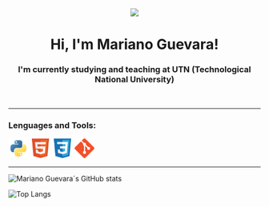 <div id="header" align="center">
    <img src="https://media.giphy.com/media/yALcFbrKshfoY/giphy.gif" width="200" align="center" />
    <h1 align="center">Hi, I'm Mariano Guevara!</h1>
    <h3>
        I'm currently studying and teaching at UTN (Technological National University)
    </h3>
    <br/>
    
</div>

---

<div id="tools" align="left">
    <h3>
        Lenguages and Tools:
    </h3>
    <div align="left">
        <img src="https://github.com/devicons/devicon/blob/master/icons/python/python-original.svg" title="PYTHON" width="40" height="40"/>
        <img src="https://github.com/devicons/devicon/blob/master/icons/html5/html5-original.svg" title="HTML" width="40" height="40"/>
        <img src="https://github.com/devicons/devicon/blob/master/icons/css3/css3-original.svg" title="CSS" width="40" height="40"/>
        <img src="https://github.com/devicons/devicon/blob/master/icons/git/git-original.svg" title="GIT" width="40" height="40"/>
    </div>

</div>

---

![Mariano Guevara´s GitHub stats](https://github-readme-stats.vercel.app/api?username=MarianoGuevara&show_icons=true&theme=tokyonight)

![Top Langs](https://github-readme-stats.vercel.app/api/top-langs/?username=MarianoGuevara&theme=tokyonight&hide_progress=true)

